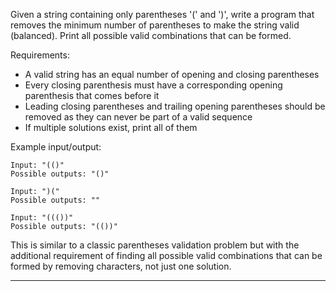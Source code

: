 Given a string containing only parentheses '(' and ')', write a program that removes the minimum number of parentheses to make the string valid (balanced). Print all possible valid combinations that can be formed.

Requirements:

- A valid string has an equal number of opening and closing parentheses
- Every closing parenthesis must have a corresponding opening parenthesis that comes before it
- Leading closing parentheses and trailing opening parentheses should be removed as they can never be part of a valid sequence
- If multiple solutions exist, print all of them

Example input/output:

```
Input: "(()"
Possible outputs: "()"

Input: ")("
Possible outputs: ""

Input: "((())"
Possible outputs: "(())"
```

This is similar to a classic parentheses validation problem but with the additional requirement of finding all possible valid combinations that can be formed by removing characters, not just one solution.

---

